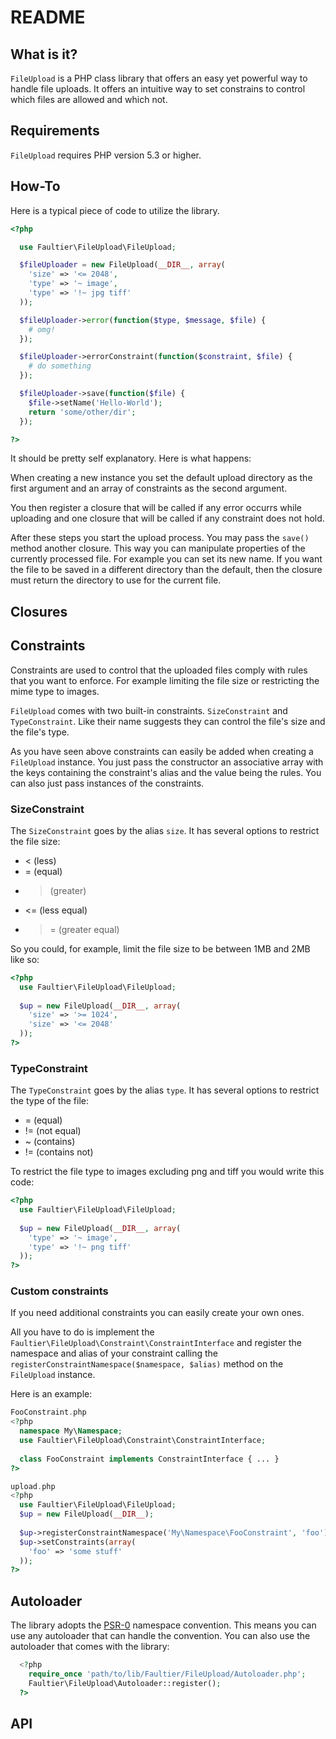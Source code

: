 # README

## What is it?

`FileUpload` is a PHP class library that offers an easy yet powerful way to handle file uploads.
It offers an intuitive way to set constrains to control which files are allowed and which not.

## Requirements

`FileUpload` requires PHP version 5.3 or higher.

## How-To

Here is a typical piece of code to utilize the library.

```php
<?php

  use Faultier\FileUpload\FileUpload;

  $fileUploader = new FileUpload(__DIR__, array(
    'size' => '<= 2048',
    'type' => '~ image',
    'type' => '!~ jpg tiff'
  ));

  $fileUploader->error(function($type, $message, $file) {
    # omg!
  });

  $fileUploader->errorConstraint(function($constraint, $file) {
    # do something
  });

  $fileUploader->save(function($file) {
    $file->setName('Hello-World');
    return 'some/other/dir';
  });

?>
```
    
It should be pretty self explanatory. Here is what happens:
    
When creating a new instance you set the default upload directory as the first argument and an array of constraints as the second argument.

You then register a closure that will be called if any error occurrs while uploading and one closure that will be called if any constraint does not hold.

After these steps you start the upload process. You may pass the `save()` method another closure. This way you can manipulate properties of the currently processed file. For example you can set its new name.
If you want the file to be saved in a different directory than the default, then the closure must return the directory to use for the current file.

## Closures

## Constraints

Constraints are used to control that the uploaded files comply with rules that you want to enforce. For example limiting the file size or restricting the mime type to images.

`FileUpload` comes with two built-in constraints. `SizeConstraint` and `TypeConstraint`.
Like their name suggests they can control the file's size and the file's type.

As you have seen above constraints can easily be added when creating a `FileUpload` instance.
You just pass the constructor an associative array with the keys containing the constraint's alias and the value being the rules. You can also just pass instances of the constraints.

### SizeConstraint

The `SizeConstraint` goes by the alias `size`. It has several options to restrict the file size:

* < (less)
* = (equal)
* > (greater)
* <= (less equal)
* >= (greater equal)

So you could, for example, limit the file size to be between 1MB and 2MB like so:

```php
<?php
  use Faultier\FileUpload\FileUpload;
  
  $up = new FileUpload(__DIR__, array(
    'size' => '>= 1024',
    'size' => '<= 2048'
  ));
?>
```

### TypeConstraint

The `TypeConstraint` goes by the alias `type`. It has several options to restrict the type of the file:
		
* = (equal)
* != (not equal)
* ~ (contains)
* != (contains not)

To restrict the file type to images excluding png and tiff you would write this code:

```php
<?php
  use Faultier\FileUpload\FileUpload;
  
  $up = new FileUpload(__DIR__, array(
    'type' => '~ image',
    'type' => '!~ png tiff'
  ));
?>
```

### Custom constraints

If you need additional constraints you can easily create your own ones.

All you have to do is implement the `Faultier\FileUpload\Constraint\ConstraintInterface` and register the namespace and alias of your constraint calling the `registerConstraintNamespace($namespace, $alias)` method on the `FileUpload` instance.

Here is an example:

```php
FooConstraint.php
<?php
  namespace My\Namespace;
  use Faultier\FileUpload\Constraint\ConstraintInterface;
  
  class FooConstraint implements ConstraintInterface { ... }
?>
```

```php
upload.php
<?php
  use Faultier\FileUpload\FileUpload;
  $up = new FileUpload(__DIR__);
  
  $up->registerConstraintNamespace('My\Namespace\FooConstraint', 'foo');
  $up->setConstraints(array(
    'foo' => 'some stuff'
  ));
?>
```

## Autoloader

The library adopts the [PSR-0][2] namespace convention.
This means you can use any autoloader that can handle the convention.
You can also use the autoloader that comes with the library:

```php
  <?php
    require_once 'path/to/lib/Faultier/FileUpload/Autoloader.php';
    Faultier\FileUpload\Autoloader::register();
  ?>
```

## API

[1]: https://gist.github.com/1258900
[2]: https://gist.github.com/1234504